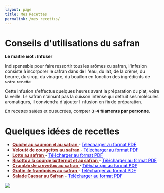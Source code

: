 ```yaml
---
layout: page
title: Mes Recettes
permalink: /mes_recettes/
---
```


# Conseils d'utilisations du safran

**Le maître mot : Infuser**

Indispensable pour faire ressortir tous les arômes du safran, l'infusion consiste à incorporer le safran dans de l 'eau, du lait, de la crème, du beurre, du sirop, du vinaigre, du bouillon en fonction des ingrédients de votre recette.

Cette infusion s'effectue quelques heures avant la préparation du plat, voire la veille. Le safran n'aimant pas la cuisson intense qui détruit ses molécules aromatiques, il conviendra d'ajouter l'infusion en fin de préparation.

En recettes salées et ou sucrées, compter **3-4 filaments par personne**.

# Quelques idées de recettes


- <a href="./Recette_SafranDeVal_QuicheSaumonSafran.pdf" target="_blank" style="color:rgb(147, 41, 41)"> **Quiche au saumon et au safran** </a> - <a href="./Recette_SafranDeVal_QuicheSaumonSafran.pdf" target="_blank" style="color:blue"> Télécharger au format PDF </a>
- <a href="./Recette_SafranDeVal_VeloutéDeCourgettesAuSafran.pdf" target="_blank" style="color:rgb(147, 41, 41)"> **Velouté de courgettes au safran** </a> - <a href="./Recette_SafranDeVal_VeloutéDeCourgettesAuSafran.pdf" target="_blank" style="color:blue"> Télécharger au format PDF </a>
- <a href="./Recette_SafranDeVal_LotteAuSafran.pdf" target="_blank" style="color:rgb(147, 41, 41)"> **Lotte au safran** </a> - <a href="./Recette_SafranDeVal_LotteAuSafran.pdf" target="_blank" style="color:blue"> Télécharger au format PDF </a>
- <a href="./Recette_SafranDeVal_RisottoButternut.pdf" target="_blank" style="color:rgb(147, 41, 41)"> **Risotto à la courge butternut et au safran** </a> - <a href="./Recette_SafranDeVal_RisottoButternut.pdf" target="_blank" style="color:blue"> Télécharger au format PDF </a>
- <a href="./Recette_SafranDeVal_CrumbleCrevettes.pdf" target="_blank" style="color:rgb(147, 41, 41)"> **Crumble de crevettes au safran** </a> - <a href="./Recette_SafranDeVal_CrumbleCrevettes.pdf" target="_blank" style="color:blue"> Télécharger au format PDF </a>
- <a href="./Recette_SafranDeVal_GratinFramboises.pdf" target="_blank" style="color:rgb(147, 41, 41)"> **Gratin de framboises au safran** </a> - <a href="./Recette_SafranDeVal_GratinFramboises.pdf" target="_blank" style="color:blue"> Télécharger au format PDF </a>
- <a href="./Recette_SafranDeVal_SaladeCaesar.pdf" target="_blank" style="color:rgb(147, 41, 41)"> **Salade Caesar au Safran** </a> - <a href="./Recette_SafranDeVal_SaladeCaesar.pdf" target="_blank" style="color:blue"> Télécharger au format PDF </a>

<img class="ban" src="./photo.png">
